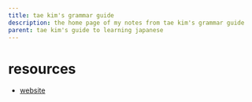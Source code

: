 ```yaml
---
title: tae kim's grammar guide
description: the home page of my notes from tae kim's grammar guide
parent: tae kim's guide to learning japanese
---
```

# resources
- [website](https://guidetojapanese.org/learn/category/grammar-guide/)